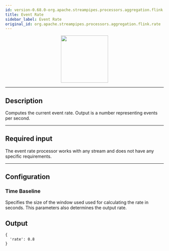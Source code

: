 ```yaml
---
id: version-0.68.0-org.apache.streampipes.processors.aggregation.flink.rate
title: Event Rate
sidebar_label: Event Rate
original_id: org.apache.streampipes.processors.aggregation.flink.rate
---
```


<!--
  ~ Licensed to the Apache Software Foundation (ASF) under one or more
  ~ contributor license agreements.  See the NOTICE file distributed with
  ~ this work for additional information regarding copyright ownership.
  ~ The ASF licenses this file to You under the Apache License, Version 2.0
  ~ (the "License"); you may not use this file except in compliance with
  ~ the License.  You may obtain a copy of the License at
  ~
  ~    http://www.apache.org/licenses/LICENSE-2.0
  ~
  ~ Unless required by applicable law or agreed to in writing, software
  ~ distributed under the License is distributed on an "AS IS" BASIS,
  ~ WITHOUT WARRANTIES OR CONDITIONS OF ANY KIND, either express or implied.
  ~ See the License for the specific language governing permissions and
  ~ limitations under the License.
  ~
  -->



<p align="center"> 
    <img src="/docs/img/pipeline-elements/org.apache.streampipes.processors.aggregation.flink.rate/icon.png" width="150px;" class="pe-image-documentation"/>
</p>

***

## Description
Computes the current event rate. Output is a number representing events per second.

***

## Required input
The event rate processor works with any stream and does not have any specific requirements.

***

## Configuration


### Time Baseline
Specifies the size of the window used used for calculating the rate in seconds. This parameters also determines the output rate.

## Output
```
{
  'rate': 0.8
}
```